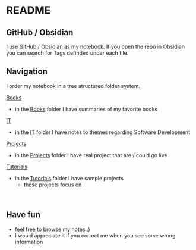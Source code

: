 # README

## GitHub / Obsidian

I use GitHub / Obsidian as my notebook. If you open the repo in Obsidian you can search for Tags definded under each file.
<br>

## Navigation

I order my notebook in a tree structured folder system.

<ins>Books</ins>
- in the [Books](https://github.com/lucasmenke/Notes/tree/main/Books) folder I have summaries of my favorite books

<ins>IT</ins>
- in the [IT](https://github.com/lucasmenke/Notes/tree/main/IT) folder I have notes to themes regarding Software Development

<ins>Projects</ins>
- in the [Projects](https://github.com/lucasmenke/Notes/tree/main/Projects) folder I have real project that are / could go live

<ins>Tutorials</ins>
- in the [Tutorials](https://github.com/lucasmenke/Notes/tree/main/Tutorials) folder I have sample projects
	- these projects focus on 


<br>

## Have fun

- feel free to browse my notes :)
- I would appreciate it if you correct me when you see some wrong information

